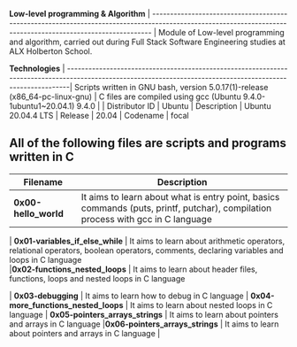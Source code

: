 __Low-level programming & Algorithm__ 
| ------------------------------------------------------------------------------------------------------------------------------------------------------------ |
Module of Low-level programming and algorithm, carried out during Full Stack Software Engineering studies at ALX Holberton School.

__Technologies__
| -------------------------------------------------------------------------------------------------------------------------------------------------------------|
 Scripts written in GNU bash, version 5.0.17(1)-release (x86_64-pc-linux-gnu) 
| C files are compiled using gcc (Ubuntu 9.4.0-1ubuntu1~20.04.1) 9.4.0 |
| Distributor ID | Ubuntu
| Description    | Ubuntu 20.04.4 LTS
| Release        | 20.04
| Codename       | focal
                                                                                                                       
                                                                                                                                      
 All of the following files are scripts and programs written in C 
---------------------------------------------------------------------------------------------------------------------------------------------------------------
                                                                                                                                                              
| __Filename__       |   __Description__  |
| -----------------  |  ---------------------------------------------------------------------------------------------------------------------------------------
| **0x00-hello_world**     |   	It aims to learn about what is entry point, basics commands (puts, printf, putchar), compilation process with gcc in C language
 
| **0x01-variables_if_else_while**	  |  It aims to learn about arithmetic operators, relational operators, boolean operators, comments, declaring variables and loops in C language  
|**0x02-functions_nested_loops**      |  It aims to learn about header files, functions, loops and nested loops in C language

| __0x03-debugging__                    |   It aims to learn how to debug in C language
| __0x04-more_functions_nested_loops__  |   It aims to learn about nested loops in C language
| __0x05-pointers_arrays_strings__	    |   It aims to learn about pointers and arrays in C language
|__0x06-pointers_arrays_strings__	      |   It aims to learn about pointers and arrays in C language
| 	  
